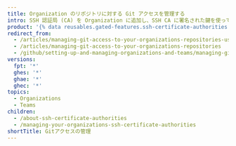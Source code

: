 ```yaml
---
title: Organization のリポジトリに対する Git アクセスを管理する
intro: SSH 認証局 (CA) を Organization に追加し、SSH CA に署名された鍵を使って、メンバーが Git 経由で Organization のリポジトリにアクセスできるようにすることができます。
product: '{% data reusables.gated-features.ssh-certificate-authorities %}'
redirect_from:
  - /articles/managing-git-access-to-your-organizations-repositories-using-ssh-certificate-authorities
  - /articles/managing-git-access-to-your-organizations-repositories
  - /github/setting-up-and-managing-organizations-and-teams/managing-git-access-to-your-organizations-repositories
versions:
  fpt: '*'
  ghes: '*'
  ghae: '*'
  ghec: '*'
topics:
  - Organizations
  - Teams
children:
  - /about-ssh-certificate-authorities
  - /managing-your-organizations-ssh-certificate-authorities
shortTitle: Gitアクセスの管理
---
```


